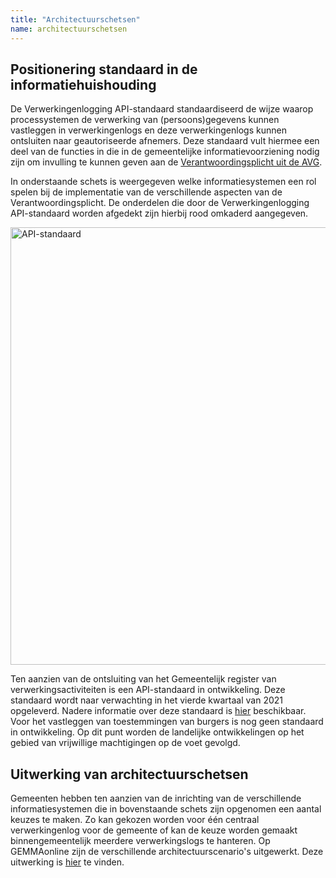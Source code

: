 ```yaml
---
title: "Architectuurschetsen"
name: architectuurschetsen
---
```

## Positionering standaard in de informatiehuishouding  
De Verwerkingenlogging API-standaard standaardiseerd de wijze waarop processystemen de verwerking van (persoons)gegevens kunnen vastleggen in verwerkingenlogs en deze verwerkingenlogs kunnen ontsluiten naar geautoriseerde afnemers. Deze standaard vult hiermee een deel van de functies in die in de gemeentelijke informatievoorziening nodig zijn om invulling te kunnen geven aan de [Verantwoordingsplicht uit de AVG](https://autoriteitpersoonsgegevens.nl/nl/onderwerpen/algemene-informatie-avg/verantwoordingsplicht).

In onderstaande schets is weergegeven welke informatiesystemen een rol spelen bij de implementatie van de verschillende aspecten van de Verantwoordingsplicht. De onderdelen die door de Verwerkingenlogging API-standaard worden afgedekt zijn hierbij rood omkaderd aangegeven. 

<img src="./_assets/API_standaard_werkingsgebied.png" alt="API-standaard" width="700"/>

Ten aanzien van de ontsluiting van het Gemeentelijk register van verwerkingsactiviteiten is een API-standaard in ontwikkeling. Deze standaard wordt naar verwachting in het vierde kwartaal van 2021 opgeleverd. Nadere informatie over deze standaard is [hier](https://github.com/VNG-Realisatie/gemma-verwerkingsactiviteiten) beschikbaar. Voor het vastleggen van toestemmingen van burgers is nog geen standaard in ontwikkeling. Op dit punt worden de landelijke ontwikkelingen op het gebied van vrijwillige machtigingen op de voet gevolgd. 

## Uitwerking van architectuurschetsen 
Gemeenten hebben ten aanzien van de inrichting van de verschillende informatiesystemen die in bovenstaande schets zijn opgenomen een aantal keuzes te maken. Zo kan gekozen worden voor één centraal verwerkingenlog voor de gemeente of kan de keuze worden gemaakt binnengemeentelijk meerdere verwerkingslogs te hanteren. Op GEMMAonline zijn de verschillende architectuurscenario's uitgewerkt. Deze uitwerking is [hier](https://www.gemmaonline.nl/index.php/Thema_Logging_en_verwerkingsactiviteiten) te vinden. 

